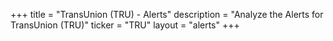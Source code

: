 +++
title = "TransUnion (TRU) - Alerts"
description = "Analyze the Alerts for TransUnion (TRU)"
ticker = "TRU"
layout = "alerts"
+++

